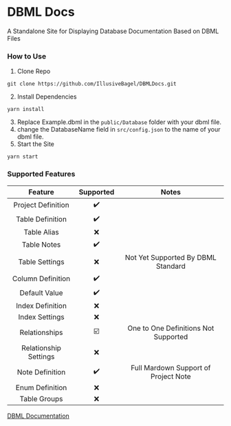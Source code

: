 # DBML Docs
A Standalone Site for Displaying Database Documentation Based on DBML Files

### How to Use
1. Clone Repo
```
git clone https://github.com/IllusiveBagel/DBMLDocs.git
```
2. Install Dependencies
```
yarn install
```
3. Replace Example.dbml in the ```public/Database``` folder with your dbml file. 
4. change the DatabaseName field in ```src/config.json``` to the name of your dbml file.
5. Start the Site
```
yarn start
```

### Supported Features
| Feature               | Supported               | Notes                                |
|:---------------------:|:-----------------------:|:------------------------------------:|
| Project Definition    | :heavy_check_mark:      |                                      |
| Table Definition      | :heavy_check_mark:      |                                      |
| Table Alias           | :x:                     |                                      |
| Table Notes           | :heavy_check_mark:      |                                      |
| Table Settings        | :x:                     | Not Yet Supported By DBML Standard   |
| Column Definition     | :heavy_check_mark:      |                                      |
| Default Value         | :heavy_check_mark:      |                                      |
| Index Definition      | :x:                     |                                      |
| Index Settings        | :x:                     |                                      |
| Relationships         | :ballot_box_with_check: | One to One Definitions Not Supported |
| Relationship Settings | :x:                     |                                      |
| Note Definition       | :heavy_check_mark:      | Full Mardown Support of Project Note |
| Enum Definition       | :x:                     |                                      |
| Table Groups          | :x:                     |                                      |

[DBML Documentation](https://www.dbml.org/docs)